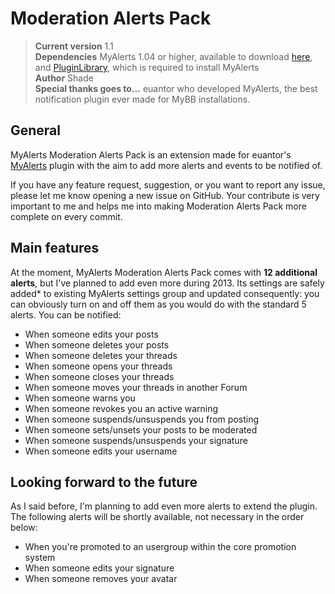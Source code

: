 Moderation Alerts Pack
===============================

> **Current version** 1.1  
> **Dependencies** MyAlerts 1.04 or higher, available to download [here][1], and [PluginLibrary][2], which is required to install MyAlerts  
> **Author** Shade  
> **Special thanks goes to...** euantor who developed MyAlerts, the best notification plugin ever made for MyBB installations.

General
-------

MyAlerts Moderation Alerts Pack is an extension made for euantor's [MyAlerts][1] plugin with the aim to add more alerts and events to be notified of.

If you have any feature request, suggestion, or you want to report any issue, please let me know opening a new issue on GitHub. Your contribute is very important to me and helps me into making Moderation Alerts Pack more complete on every commit. 

Main features
-------------

At the moment, MyAlerts Moderation Alerts Pack comes with **12 additional alerts**, but I've planned to add even more during 2013. Its settings are safely added* to existing MyAlerts settings group and updated consequently: you can obviously turn on and off them as you would do with the standard 5 alerts. You can be notified:

* When someone edits your posts
* When someone deletes your posts
* When someone deletes your threads
* When someone opens your threads
* When someone closes your threads
* When someone moves your threads in another Forum
* When someone warns you
* When someone revokes you an active warning
* When someone suspends/unsuspends you from posting
* When someone sets/unsets your posts to be moderated
* When someone suspends/unsuspends your signature
* When someone edits your username

Looking forward to the future
-----------------------------------

As I said before, I'm planning to add even more alerts to extend the plugin. The following alerts will be shortly available, not necessary in the order below:

* When you're promoted to an usergroup within the core promotion system
* When someone edits your signature
* When someone removes your avatar

[1]: http://mods.mybb.com/view/MyAlerts
[2]: http://mods.mybb.com/view/PluginLibrary
